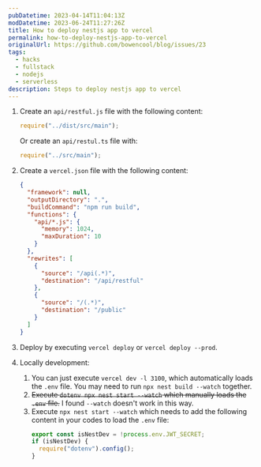 ```yaml
---
pubDatetime: 2023-04-14T11:04:13Z
modDatetime: 2023-06-24T11:27:26Z
title: How to deploy nestjs app to vercel
permalink: how-to-deploy-nestjs-app-to-vercel
originalUrl: https://github.com/bowencool/blog/issues/23
tags:
  - hacks
  - fullstack
  - nodejs
  - serverless
description: Steps to deploy nestjs app to vercel
---
```


1. Create an `api/restful.js` file with the following content:

   ```js
   require("../dist/src/main");
   ```

   Or create an `api/restul.ts` file with:

   ```ts
   require("../src/main");
   ```

2. Create a `vercel.json` file with the following content:

   ```json
   {
     "framework": null,
     "outputDirectory": ".",
     "buildCommand": "npm run build",
     "functions": {
       "api/*.js": {
         "memory": 1024,
         "maxDuration": 10
       }
     },
     "rewrites": [
       {
         "source": "/api(.*)",
         "destination": "/api/restful"
       },
       {
         "source": "/(.*)",
         "destination": "/public"
       }
     ]
   }
   ```

3. Deploy by executing `vercel deploy` or `vercel deploy --prod`.

4. Locally development:

   1. You can just execute `vercel dev -l 3100`, which automatically loads the `.env` file. You may need to run `npx nest build --watch` together.
   2. ~~Execute `dotenv npx nest start --watch` which manually loads the `.env` file.~~ I found `--watch` doesn't work in this way.
   3. Execute `npx nest start --watch` which needs to add the following content in your codes to load the `.env` file:
      ```ts
      export const isNestDev = !process.env.JWT_SECRET;
      if (isNestDev) {
        require("dotenv").config();
      }
      ```
